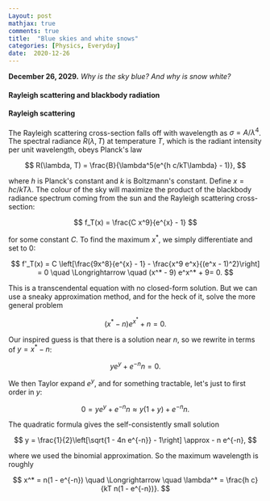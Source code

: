 ```yaml
---
Layout: post
mathjax: true
comments: true
title:  "Blue skies and white snows"
categories: [Physics, Everyday]
date:  2020-12-26
---
```


**December 26, 2029.** *Why is the sky blue? And why is snow white?*

#### Rayleigh scattering and blackbody radiation

#### Rayleigh scattering

The Rayleigh scattering cross-section falls off with wavelength as
$\sigma = A/\lambda^4$.
The spectral radiance $R(\lambda, T)$ at temperature $T$, which is the
radiant intensity per unit wavelength, obeys Planck's law

$$
R(\lambda, T) = \frac{B}{\lambda^5(e^{h c/kT\lambda} - 1)},
$$

where $h$ is Planck's constant and $k$ is Boltzmann's constant.
Define $x = h c/kT\lambda$.
The colour of the sky will maximize the product of the blackbody
radiance spectrum coming from the sun and the Rayleigh scattering
cross-section:

$$
f_T(x) = \frac{C x^9}{e^{x} - 1}
$$

for some constant $C$.
To find the maximum $x^*$, we simply differentiate and set to $0$:

$$
f'_T(x) = C
\left[\frac{9x^8}{e^{x} - 1} - \frac{x^9 e^x}{(e^x - 1)^2}\right] = 0
\quad \Longrightarrow \quad (x^* - 9) e^x^* + 9= 0.
$$

This is a transcendental equation with no closed-form solution.
But we can use a sneaky approximation method, and for the heck of it,
solve the more general problem

$$
(x^* - n) e^x^* + n = 0.
$$

Our inspired guess is that there is a solution near $n$, so we rewrite
in terms of $y = x^* - n$:

$$
y e^y + e^{-n} n = 0.
$$

We then Taylor expand $e^y$, and for something tractable, let's just
to first order in $y$:

$$
0 = y e^y + e^{-n} n \approx y(1 + y) + e^{-n}n.
$$

The quadratic formula gives the self-consistently small solution

$$
y = \frac{1}{2}\left[\sqrt{1 - 4n e^{-n}} - 1\right] \approx - n e^{-n},
$$

where we used the binomial approximation.
So the maximum wavelength is roughly

$$
x^* = n(1 - e^{-n}) \quad \Longrightarrow \quad \lambda^* = \frac{h
c}{kT n(1 - e^{-n})}.
$$
